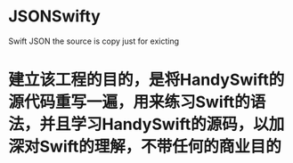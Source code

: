 # JSONSwifty
Swift  JSON   the source is copy just for exicting

# 建立该工程的目的，是将HandySwift的源代码重写一遍，用来练习Swift的语法，并且学习HandySwift的源码，以加深对Swift的理解，不带任何的商业目的
